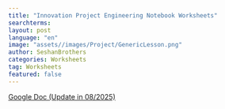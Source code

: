```yaml
---
title: "Innovation Project Engineering Notebook Worksheets"
searchterms:
layout: post
language: "en"
image: "assets//images/Project/GenericLesson.png"
author: SeshanBrothers
categories: Worksheets
tag: Worksheets
featured: false
---
```


<a href="https://docs.google.com/presentation/d/1EFXSSB3vzz8UDlSiQG04ncfUqHB2tndgXzzbnG8g3Fo/edit?usp=sharing">Google Doc (Update in 08/2025)</a>
